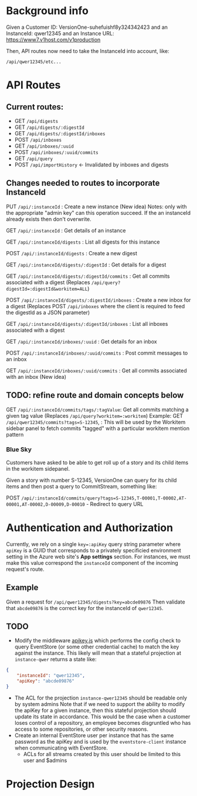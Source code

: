 # Background info

Given a Customer ID: VersionOne-suhefuishf8y324342423
and an InstanceId: qwer12345
and an Instance URL: https://www7.v1host.com/v1production

Then, API routes now need to take the InstanceId into account, like:

`/api/qwer12345/etc...`

# API Routes

## Current routes:

* GET `/api/digests`
* GET `/api/digests/:digestId`
* GET `/api/digests/:digestId/inboxes`
* POST `/api/inboxes`
* GET `/api/inboxes/:uuid`
* POST `/api/inboxes/:uuid/commits`
* GET `/api/query`
* POST `/api/importHistory` <- Invalidated by inboxes and digests

## Changes needed to routes to incorporate InstanceId

PUT `/api/:instanceId` : Create a new instance (New idea)
	Notes: only with the appropriate "admin key" can this operation succeed. If the an instanceId already exists then don't overwrite.

GET	`/api/:instanceId` : Get details of an instance

GET `/api/:instanceId/digests` : List all digests for this instance

POST `/api/:instanceId/digests` : Create a new digest

GET `/api/:instanceId/digests/:digestId` : Get details for a digest

GET `/api/:instanceId/digests/:digestId/commits` : Get all commits associated with a digest (Replaces `/api/query?digestId=:digestId&workitem=ALL`)

POST `/api/:instanceId/digests/:digestId/inboxes` : Create a new inbox for a digest (Replaces POST `/api/inboxes` where the client is required to feed the digestId as a JSON parameter)

GET `/api/:instanceId/digests/:digestId/inboxes` : List all inboxes associated with a digest

GET `/api/:instanceId/inboxes/:uuid` : Get details for an inbox

POST `/api/:instanceId/inboxes/:uuid/commits` : Post commit messages to an inbox

GET `/api/:instanceId/inboxes/:uuid/commits` : Get all commits associated with an inbox (New idea)

## TODO: refine route and domain concepts below

GET `/api/:instanceId/commits/tags/:tagValue`: Get all commits matching a given tag value (Replaces `/api/query?workitem=:workitem`)
	Example: GET `/api/qwer12345/commits?tags=S-12345`, : This will be used by the Workitem sidebar panel to fetch commits "tagged" with a particular workitem mention pattern

### Blue Sky

Customers have asked to be able to get roll up of a story and its child items in the workitem sidepanel.

Given a story with number S-12345, VersionOne can query for its child items and then post a query to CommitStream, something like:

POST `/api/:instanceId/commits/query?tags=S-12345,T-00001,T-00002,AT-00001,AT-00002,D-00009,D-00010`
	- Redirect to query URL

# Authentication and Authorization

Currently, we rely on a single `key=:apiKey` query string parameter where `apiKey` is a GUID that corresponds to a privately specificied environment setting in the Azure web site's **App settings** section. For instances, we must make this value correspond the `instanceId` component of the incoming request's route.

## Example

Given a request for `/api/qwer12345/digests?key=abcde09876` 
Then validate that `abcde09876` is the correct key for the instanceId of `qwer12345`.

## TODO

* Modify the middleware [apikey.js](../../src/app/apikey.js) which performs the config check to query EventStore (or some other credential cache) to match the key against the instance. This likely will mean that a stateful projection at `instance-qwer` returns a state like:
```json
{
	"instanceId": "qwer12345",
	"apiKey": "abcde09876"
}
```
* The ACL for the projection `instance-qwer12345` should be readable only by system admins
Note that if we need to support the ability to modify the apiKey for a given instance, then this stateful projection should update its state in accordance. This would be the case when a customer loses control of a repository, an employee becomes disgruntled who has access to some repositories, or other security reasons.
* Create an internal EventStore user per instance that has the same password as the apiKey and is used by the `eventstore-client` instance when communicating with EventStore.
  * ACLs for all streams created by this user should be limited to this user and $admins

# Projection Design


